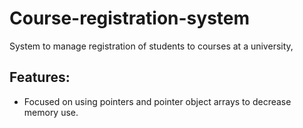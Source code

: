 # Course-registration-system
System to manage registration of students to courses at a university,
## Features:
* Focused on using pointers and pointer object arrays to decrease memory use.
